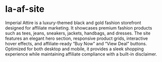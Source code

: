 # Ia-af-site
Imperial Attire is a luxury-themed black and gold fashion storefront designed for affiliate marketing. It showcases premium fashion products such as tees, jeans, sneakers, jackets, handbags, and dresses. The site features an elegant hero section, responsive product grids, interactive hover effects, and affiliate-ready “Buy Now” and “View Deal” buttons. Optimized for both desktop and mobile, it provides a sleek shopping experience while maintaining affiliate compliance with a built-in disclaimer.
